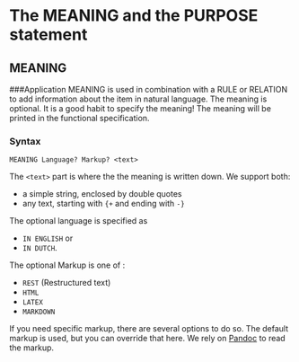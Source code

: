 # The MEANING and the PURPOSE statement

## MEANING
###Application
MEANING is used in combination with a RULE or RELATION to add information about the item in natural language. 
The meaning is optional. 
It is a good habit to specify the meaning! The meaning will be printed in the functional specification.


### Syntax
 
```
MEANING Language? Markup? <text>
```

The `<text>` part is where the the meaning is written down. We support both:
* a simple string, enclosed by double quotes
* any text, starting with `{+` and ending with `-}` 

The optional language is specified as 
* `IN ENGLISH` or 
* `IN DUTCH`.

The optional Markup is one of :
 * `REST` (Restructured text)
 * `HTML`
 * `LATEX` 
 * `MARKDOWN`

If you need specific markup, there are several options to do so. The default markup is used, but you can override that here. We rely on [Pandoc](http://pandoc.org/) to read the markup.

